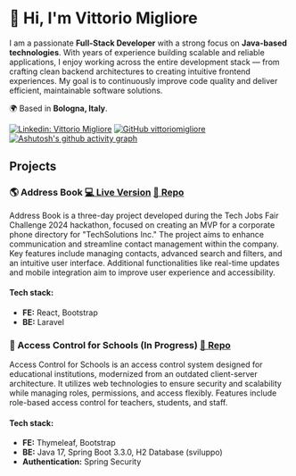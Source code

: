 # 👋 Hi, I'm Vittorio Migliore

I am a passionate **Full-Stack Developer** with a strong focus on **Java-based technologies**. With years of experience building scalable and reliable applications, I enjoy working across the entire development stack — from crafting clean backend architectures to creating intuitive frontend experiences. My goal is to continuously improve code quality and deliver efficient, maintainable software solutions.

🌍 Based in **Bologna, Italy**.  

[![Linkedin: Vittorio Migliore](https://img.shields.io/badge/-Vittorio%20Migliore-blue?style=flat-square&logo=Linkedin&logoColor=white&link=https://www.linkedin.com/in/vittoriomigliore/)](https://www.linkedin.com/in/vittoriomigliore/)
[![GitHub vittoriomigliore](https://img.shields.io/github/followers/vittoriomigliore?label=follow&style=social)](https://github.com/vittoriomigliore)  
[![Ashutosh's github activity graph](https://github-readme-activity-graph.vercel.app/graph?username=vittoriomigliore)](https://github.com/ashutosh00710/github-readme-activity-graph)
## Projects
### 🌎 Address Book [💻 Live Version](https://tech-jobs-fair-challenge-tea-git-e4c957-omars-projects-7352dc01.vercel.app/) [📄 Repo](https://github.com/tomorrowdevs-projects/tech-jobs-fair-challenge-team5)
Address Book is a three-day project developed during the Tech Jobs Fair Challenge 2024 hackathon, focused on creating an MVP for a corporate phone directory for "TechSolutions Inc." The project aims to enhance communication and streamline contact management within the company. Key features include managing contacts, advanced search and filters, and an intuitive user interface. Additional functionalities like real-time updates and mobile integration aim to improve user experience and accessibility.  
#### Tech stack:
- **FE:** React, Bootstrap
- **BE:** Laravel
### 🍴 Access Control for Schools (In Progress) [📄 Repo](https://github.com/vittoriomigliore/access-control)
Access Control for Schools is an access control system designed for educational institutions, modernized from an outdated client-server architecture. It utilizes web technologies to ensure security and scalability while managing roles, permissions, and access flexibly. Features include role-based access control for teachers, students, and staff.
#### Tech stack:
- **FE:** Thymeleaf, Bootstrap
- **BE:** Java 17, Spring Boot 3.3.0, H2 Database (sviluppo)
- **Authentication:** Spring Security